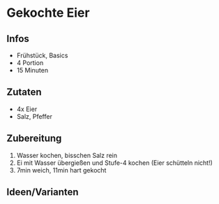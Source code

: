 # Gekochte Eier

## Infos
- Frühstück, Basics
- 4 Portion
- 15 Minuten
  
## Zutaten
- 4x Eier
- Salz, Pfeffer

## Zubereitung
1. Wasser kochen, bisschen Salz rein
2. Ei mit Wasser übergießen und Stufe-4 kochen (Eier schütteln nicht!)
3. 7min weich, 11min hart gekocht 

## Ideen/Varianten
